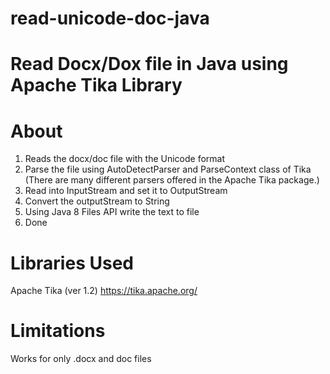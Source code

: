 # read-unicode-doc-java
# Read Docx/Dox file in Java using Apache Tika Library

# About
1. Reads the docx/doc file with the Unicode format
2. Parse the file using AutoDetectParser and ParseContext class of Tika (There are many different parsers offered in the Apache Tika package.)
3. Read into InputStream and set it to OutputStream
4. Convert the outputStream to String
5. Using Java 8 Files API write the text to file
6. Done

# Libraries Used

Apache Tika (ver 1.2) https://tika.apache.org/

# Limitations
Works for only .docx and doc files



